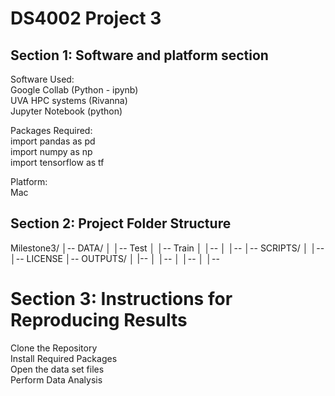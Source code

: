 # DS4002 Project 3

## Section 1: Software and platform section
Software Used: <br>
Google Collab (Python - ipynb) <br>
UVA HPC systems (Rivanna)  <br>
Jupyter Notebook (python)  <br>

Packages Required:<br>
import pandas as pd<br>
import numpy as np<br>
import tensorflow as tf<br>

Platform:<br>
Mac 

## Section 2: Project Folder Structure<br>
Milestone3/
│-- DATA/
│   │-- Test
│   │-- Train
│   │-- 
│   │-- 
│-- SCRIPTS/
│   │-- 
│-- LICENSE
│-- OUTPUTS/
│   |-- 
│   │-- 
│   │-- 
│   │-- 

# Section 3: Instructions for Reproducing Results<br>
Clone the Repository<br>
Install Required Packages<br>
Open the data set files <br>
Perform Data Analysis<br>

